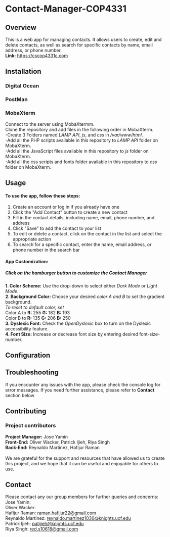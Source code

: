 # Contact-Manager-COP4331

## Overview
This is a web app for managing contacts. It allows users to create, edit and delete contacts, as well as search for specific contacts by name, email address, or phone number. <br/>
**Link:** https://cscop4331c.com

## Installation

### Digital Ocean

### PostMan

### MobaXterm
Connect to the server using MobaXtermm. <br/>
Clone the repository and add files in the following order in MobaXterm. <br/>
-Create 3 Folders named _LAMP API_, _js_, and _css_ in _/var/www/html_. <br/>
-Add all the PHP scripts available in this repository to _LAMP API_ folder on MobaXterm. <br/>
-Add all the JavaScript files available in this repository to _js_ folder on MobaXterm. <br/>
-Add all the css scripts and fonts folder available in this repository to _css_ folder on MobaXterm. <br/>

## Usage
#### To use the app, follow these steps:

1. Create an account or log in if you already have one
2. Click the "Add Contact" button to create a new contact
3. Fill in the contact details, including name, email, phone number, and address
4. Click "Save" to add the contact to your list
5. To edit or delete a contact, click on the contact in the list and select the appropriate action
6. To search for a specific contact, enter the name, email address, or phone number in the search bar

#### App Customization:
##### Click on the hamburger button to customize the Contact Manager
**1. Color Scheme:** Use the drop-down to select either _Dark Mode_ or _Light Mode_. <br/>
**2. Background Color:** Choose your desired _color A and B_ to set the gradient background. <br/>
   _To reset to default color, set_ <br/>
   Color A to **R:** 255 **G:** 182 **B:** 193 <br/>
   Color B to **R:** 135 **G:** 206 **B:** 250 <br/>
**3. Dyslexic Font:** Check the _OpenDyslexic_ box to turn on the Dyslexic accessibility feature. <br/> 
**4. Font Size:** Increase or decrease font size by entering desired font-size-number. <br/>

## Configuration

## Troubleshooting
If you encounter any issues with the app, please check the console log for error messages. If you need further assistance, please refer to **Contact** section below

## Contributing
### Project contributors
**Project Manager:** Jose Yamin <br/>
**Front-End:** Oliver Wacker, Patrick Ijieh, Riya Singh <br/>
**Back-End:** Reynaldo Martinez, Hafijur Raman <br/> <br/>
We are grateful for the support and resources that have allowed us to create this project, and we hope that it can be useful and enjoyable for others to use.

## Contact
Please contact any our group members for further queries and concerns:<br/>
Jose Yamin: <br/>
Oliver Wacker: <br/>
Hafijur Raman: raman.hafijur22@gmail.com <br/>
Reynaldo Martinez: reynaldo.martinez1030@knights.ucf.edu <br/>
Patrick Ijieh: patijieh@knights.ucf.edu <br/>
Riya Singh: red.s10618@gmail.com <br/>
